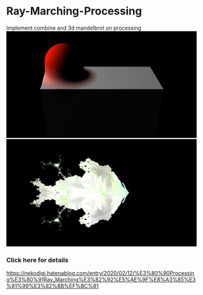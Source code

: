 # Ray-Marching-Processing
Implement combine and 3d mandelbrot on processing
![](https://github.com/Nekodigi/Images/blob/master/2020/Ray%20marching.png)
![](https://github.com/Nekodigi/Images/blob/master/2020/3d%20mandelbrot.png)
### Click here for details
https://nekodigi.hatenablog.com/entry/2020/02/12/%E3%80%90Processing%E3%80%91Ray_Marching%E3%82%92%E5%AE%9F%E8%A3%85%E3%81%99%E3%82%8B%EF%BC%81

